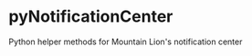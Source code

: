 pyNotificationCenter
====================

Python helper methods for Mountain Lion's notification center